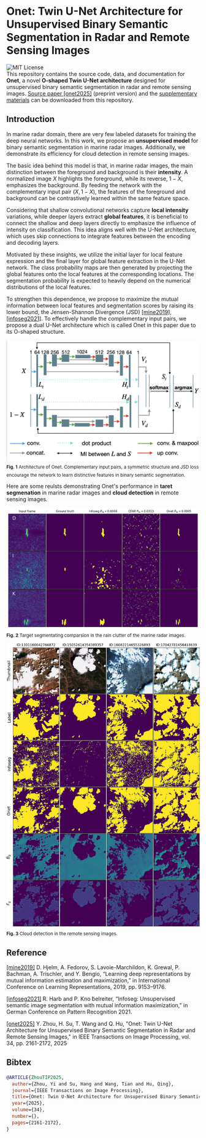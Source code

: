 # Onet: Twin U-Net Architecture for Unsupervised Binary Semantic Segmentation in Radar and Remote Sensing Images
![MIT License](https://img.shields.io/badge/license-MIT-blue.svg)  
This repository contains the source code, data, and documentation for **Onet**, a novel **O-shaped Twin U-Net architecture** designed for unsupervised binary semantic segmentation in radar and remote sensing images.
[Source paper [onet2025]](https://github.com/joeyee/Onet/blob/main/TIP2022_Onet_2025.pdf) (preprint version) and the [supplementary materials](https://github.com/joeyee/Onet/blob/main/Onet_Supplementary_Materials.pdf) can be downloaded from this repository.


## Introduction
In marine radar domain, there are very few labeled datasets for training the deep neural networks. In this work, we propose an **unsupervised model** for binary semantic segmentation in marine radar images. Additionally, we demonstrate its efficiency for cloud detection in remote sensing images.

The basic idea behind this model is that, in marine radar images, the main distinction between the foreground and background is their **intensity**. A normalized image $X$ highlights the foreground, while its reverse, $1-X$, emphasizes the background. By feeding the network with the complementary input pair $(X, 1-X)$, the features of the foreground and background can be contrastively learned within the same feature space. 

Considering that shallow convolutional networks capture **local intensity**  variations, while deeper layers extract **global features**, it is beneficial to connect the shallow and deep layers directly to emphasize the influence of intensity on classification. This idea aligns well with the U-Net architecture, which uses skip connections to integrate features between the encoding and decoding layers. 

Motivated by these insights, we utilize the initial layer for local feature expression and the final layer for global feature extraction in the U-Net network. The class probability maps are then generated by projecting the global features onto the local features at the corresponding locations. The segmentation probability is expected to heavily depend on the numerical distributions of the local features. 

To strengthen this dependence, we propose to maximize the mutual information between local features and segmentation scores by raising its lower bound, the Jensen-Shannon Divergence (JSD) [[mine2019]](https://openreview.net/forum?id=Bklr3j0cKX), [[infoseg2021]](https://arxiv.org/abs/2110.03477). To effectively handle the complementary input pairs, we propose a dual U-Net architecture which is called Onet in this paper due to its O-shaped structure.

![architecture](https://github.com/joeyee/Onet/blob/main/images/architecture_onet.png)
 <sub>**Fig. 1** Architecture of Onet. Complementary input pairs, a symmetric structure and JSD loss encourage the network to learn distinctive features in binary semantic segmentation.</sub>

Here are some reulsts demonstrating Onet's performance in **taret segmenation** in marine radar images and **cloud detection** in remote sensing images.

![radar](https://github.com/joeyee/Onet/blob/main/images/exp_naurain_infoseg_cfar_onetws_dik.png)
 <sub>**Fig. 2** Target segmentating comparsion in the rain clutter of the marine radar images. </sub>
 
![remote](https://github.com/joeyee/Onet/blob/main/images/exp_cloud_positive_res_round_1.png)
 <sub>**Fig. 3** Cloud detection in the remote sensing images. </sub>

## Reference
[[mine2019]](https://openreview.net/forum?id=Bklr3j0cKX) D. Hjelm, A. Fedorov, S. Lavoie-Marchildon, K. Grewal, P. Bachman, A. Trischler, and Y. Bengio, “Learning deep representations by mutual information estimation and maximization,” in International Conference on Learning Representations, 2019, pp. 9153–9176.

[[infoseg2021]](https://arxiv.org/abs/2110.03477) R. Harb and P. Kno ̈belreiter, “Infoseg: Unsupervised semantic image segmentation with mutual information maximization,” in German Conference on Pattern Recognition 2021.

[[onet2025]](https://github.com/joeyee/Onet/blob/main/TIP2022_Onet_2025.pdf) Y. Zhou, H. Su, T. Wang and Q. Hu, "Onet: Twin U-Net Architecture for Unsupervised Binary Semantic Segmentation in Radar and Remote Sensing Images," in IEEE Transactions on Image Processing, vol. 34, pp. 2161-2172, 2025
## Bibtex

```bibtex
@ARTICLE{ZhouTIP2025,
  author={Zhou, Yi and Su, Hang and Wang, Tian and Hu, Qing},
  journal={IEEE Transactions on Image Processing}, 
  title={Onet: Twin U-Net Architecture for Unsupervised Binary Semantic Segmentation in Radar and Remote Sensing Images}, 
  year={2025},
  volume={34},
  number={},
  pages={2161-2172},
}

